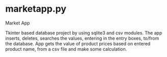 # marketapp.py


Market App

Tkinter based database project by using sqlite3 and csv modules. The app inserts, deletes, searches the values, entering in the entry boxes, to/from the database. App gets the value of product prices based on entered product name, from a csv file and make some calculation.   


